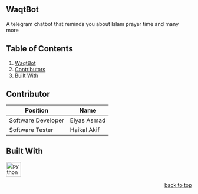## WaqtBot
A telegram chatbot that reminds you about Islam prayer time and many more

## Table of Contents

  <ol>
    <li><a href="#waqtbot">WaqtBot</a></li>
    <li><a href="#contributor">Contributors</a></li>
    <li><a href="#built-with">Built With</a></li>
  </ol>

## Contributor

| Position               | Name         |
|------------------------|--------------|
| Software Developer     | Elyas Asmad  |
| Software Tester        | Haikal Akif  |

## Built With

<img src="https://seeklogo.com/images/P/python-logo-A32636CAA3-seeklogo.com.png" alt="python" width="40" height="40"/>

<p align="right"><a href="#WaqtBot">back to top</a></p>
